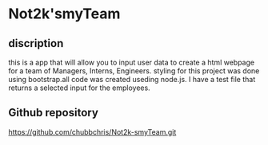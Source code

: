 # Not2k'smyTeam
## discription
this is a app that will allow you to input user data to create a html webpage for a team of Managers, Interns, Engineers.
styling for this project was done using bootstrap.all code was created useding node.js. I have a test file that returns a selected input for the employees.
## Github repository
https://github.com/chubbchris/Not2k-smyTeam.git
